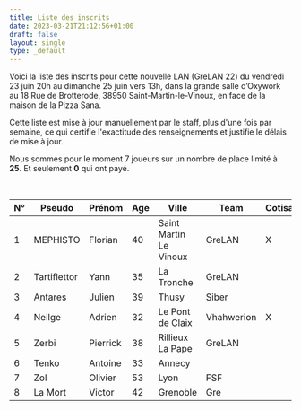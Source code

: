 ```yaml
---
title: Liste des inscrits
date: 2023-03-21T21:12:56+01:00
draft: false
layout: single
type: _default
---
```

Voici la liste des inscrits pour cette nouvelle LAN (GreLAN 22) du vendredi 23 juin 20h au dimanche 25 juin vers 13h, dans la grande salle d’Oxywork au 18 Rue de Brotterode, 38950 Saint-Martin-le-Vinoux, en face de la maison de la Pizza Sana.  

Cette liste est mise à jour manuellement par le staff, plus d'une fois par semaine, ce qui certifie l'exactitude des renseignements et justifie le délais de mise à jour.  

Nous sommes pour le moment 7 joueurs sur un nombre de place limité à **25**. Et seulement **0** qui ont payé.

&nbsp;

| N°  | Pseudo       | Prénom   | Age | Ville                  | Team       | Cotisation |
| --- | ------------ | -------- | --- | ---------------------- | ---------- | ---------- |
| 1   | MEPHISTO     | Florian  | 40  | Saint Martin Le Vinoux | GreLAN     | X          |
| 2   | Tartiflettor | Yann     | 35  | La Tronche             | GreLAN     |            |
| 3   | Antares      | Julien   | 39  | Thusy                  | Siber      |            |
| 4   | Neilge       | Adrien   | 32  | Le Pont de Claix       | Vhahwerion | X          |
| 5   | Zerbi        | Pierrick | 38  | Rillieux La Pape       | GreLAN     |            |
| 6   | Tenko        | Antoine  | 33  | Annecy                 |            |            |
| 7   | Zol          | Olivier  | 53  | Lyon                   | FSF        |            |
| 8   | La Mort      | Victor   | 42  | Grenoble               | Gre        |            |
